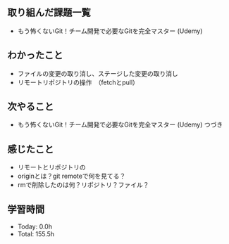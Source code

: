 ## 取り組んだ課題一覧
- もう怖くないGit！チーム開発で必要なGitを完全マスター (Udemy)
## わかったこと
- ファイルの変更の取り消し、ステージした変更の取り消し
- リモートリポジトリの操作　（fetchとpull）
## 次やること
- もう怖くないGit！チーム開発で必要なGitを完全マスター (Udemy) つづき
## 感じたこと
- リモートとリポジトリの
- originとは？git remoteで何を見てる？
- rmで削除したのは何？リポジトリ？ファイル？
## 学習時間
- Today: 0.0h
- Total: 155.5h
